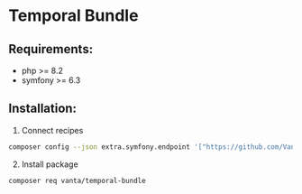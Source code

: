 # Temporal Bundle

## Requirements:
- php >= 8.2
- symfony >= 6.3


## Installation:

1. Connect recipes

```bash
composer config --json extra.symfony.endpoint '["https://github.com/VantaFinance/temporal-bundle/-/raw/master/.recipie/index.json", "flex://defaults"]' 
```



2. Install package

```bash
composer req vanta/temporal-bundle    
```
